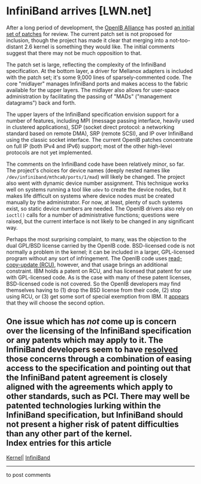 # InfiniBand arrives [LWN.net]

After a long period of development, the [OpenIB Alliance](http://www.openib.org/) has posted [an initial set of patches](/Articles/112535/) for review. The current patch set is not proposed for inclusion, though the project has made it clear that merging into a not-too-distant 2.6 kernel is something they would like. The initial comments suggest that there may not be much opposition to that. 

The patch set is large, reflecting the complexity of the InfiniBand specification. At the bottom layer, a driver for Mellanox adapters is included with the patch set; it's some 9,000 lines of sparsely-commented code. The core "midlayer" manages InfiniBand ports and makes access to the fabric available for the upper layers. The midlayer also allows for user-space administration by facilitating the passing of "MADs" ("management datagrams") back and forth. 

The upper layers of the InfiniBand specification envision support for a number of features, including MPI (message passing interface, heavily used in clustered applications), SDP (socket direct protocol: a networking standard based on remote DMA), SRP (remote SCSI), and IP over InfiniBand using the classic socket interface. The current OpenIB patches concentrate on full IP (both IPv4 and IPv6) support; most of the other high-level protocols are not yet implemented. 

The comments on the InfiniBand code have been relatively minor, so far. The project's choices for device names (deeply nested names like `/dev/infiniband/mthca0/ports/1/mad`) will likely be changed. The project also went with dynamic device number assignment. This technique works well on systems running a tool like `udev` to create the device nodes, but it makes life difficult on systems where device nodes must be created manually by the administrator. For now, at least, plenty of such systems exist, so static device numbers are needed. The OpenIB drivers also rely on `ioctl()` calls for a number of administrative functions; questions were raised, but the current interface is not likely to be changed in any significant way. 

Perhaps the most surprising complaint, to many, was the objection to the dual GPL/BSD license carried by the OpenIB code. BSD-licensed code is not normally a problem in the kernel; it can be included in a larger, GPL-licensed program without any sort of infringement. The OpenIB code uses [read-copy-update (RCU)](/Articles/37889/), however, and that usage brings an additional constraint. IBM holds a patent on RCU, and has licensed that patent for use with GPL-licensed code. As is the case with many of these patent licenses, BSD-licensed code is not covered. So the OpenIB developers may find themselves having to (1) drop the BSD license from their code, (2) stop using RCU, or (3) get some sort of special exemption from IBM. It [appears](/Articles/112618/) that they will choose the second option. 

One issue which has _not_ come up is concern over the licensing of the InfiniBand specification or any patents which may apply to it. The InfiniBand developers seem to have [resolved](http://lwn.net/Articles/108526/) those concerns through a combination of easing access to the specification and pointing out that the InfiniBand patent agreement is closely aligned with the agreements which apply to other standards, such as PCI. There may well be patented technologies lurking within the InfiniBand specification, but InfiniBand should not present a higher risk of patent difficulties than any other part of the kernel.  
Index entries for this article  
---  
[Kernel](/Kernel/Index)| [InfiniBand](/Kernel/Index#InfiniBand)  
  


* * *

to post comments 
